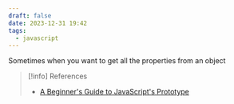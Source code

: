 ```yaml
---
draft: false
date: 2023-12-31 19:42
tags:
  - javascript
---
```


Sometimes when you want to get all the properties from an object  



> [!info] References
> - [A Beginner's Guide to JavaScript's Prototype](https://ui.dev/beginners-guide-to-javascript-prototype) 
